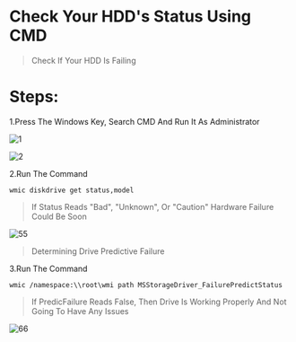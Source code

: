 # Check Your HDD's Status Using CMD

>Check If Your HDD Is Failing

# Steps: 

1.Press The Windows Key, Search CMD And Run It As Administrator

![1](https://user-images.githubusercontent.com/94680549/235113749-5f6efd22-048d-4a55-8b29-c3a0be70da83.jpg)

![2](https://user-images.githubusercontent.com/94680549/235113780-d2e46c4d-a735-4ade-b5c1-521b626920bb.jpg)

2.Run The Command

```
wmic diskdrive get status,model
```
>If Status Reads "Bad", "Unknown", Or "Caution" Hardware Failure Could Be Soon

![55](https://user-images.githubusercontent.com/94680549/235116216-e396ceb8-885a-4028-88b5-41f99e3f0a70.jpg)

>Determining Drive Predictive Failure

3.Run The Command

```
wmic /namespace:\\root\wmi path MSStorageDriver_FailurePredictStatus
```
>If PredicFailure Reads False, Then Drive Is Working Properly And Not Going To Have Any Issues

![66](https://user-images.githubusercontent.com/94680549/235117765-907d6b55-58a6-4d63-83bb-72085916c264.jpg)

